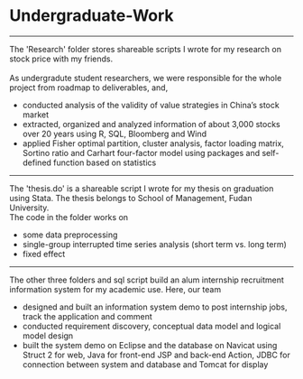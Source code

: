 # Undergraduate-Work
----------------
The 'Research' folder stores shareable scripts I wrote for my research on stock price with my friends. 
<br><br> As undergradute student researchers, we were responsible for the whole project from roadmap to deliverables, and, 
- conducted analysis of the validity of value strategies in China’s stock market
- extracted, organized and analyzed information of about 3,000 stocks over 20 years using R, SQL, Bloomberg and Wind
- applied Fisher optimal partition, cluster analysis, factor loading matrix, Sortino ratio and Carhart four-factor model using packages and self-defined function based on statistics
-----------------

The 'thesis.do' is a shareable script I wrote for my thesis on graduation using Stata. The thesis belongs to School of Management, Fudan University.
<br>
The code in the folder works on
- some data preprocessing
- single-group interrupted time series analysis (short term vs. long term)
- fixed effect

-----------------
The other three folders and sql script build an alum internship recruitment information system for my academic use. Here, our team
- designed and built an information system demo to post internship jobs, track the application and comment
- conducted requirement discovery, conceptual data model and logical model design
- built the system demo on Eclipse and the database on Navicat using Struct 2 for web, Java for front-end JSP and back-end Action, JDBC for connection between system and database and Tomcat for display
